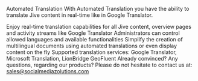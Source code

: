 Automated Translation
With Automated Translation you have the ability to translate Jive content in real-time like in Google Translator.

Enjoy real-time translation capabilities for all Jive content, overview pages and activity streams like Google Translator
Administrators can control allowed languages and available functionalities
Simplify the creation of multilingual documents using automated translations or even display content on the fly
Supported translation services: Google Translator, Microsoft Translation, LionBridge GeoFluent
Already convinced? Any questions, regarding our products? Please do not hesitate to contact us at: sales@socialmediazolutions.com

